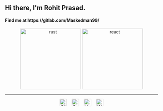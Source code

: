 <p align='justify'> 
  <h2>
    Hi there, I'm Rohit Prasad.
    &nbsp; &nbsp;
    <img src="https://maskedman-visitor-badge.glitch.me/badge?page_id=Maskedman99.Maskedman99" alt=""/>
  </h2>
</p>

<p>
  <h4>
    Find me at https://gitlab.com/Maskedman99/
  </h4>
</p>

<p align = "center">
  <img src="https://raw.githubusercontent.com/Maskedman99/Maskedman99/master/rust.svg?sanitize=true" width="200" alt="rust"/> 
  <img src="https://raw.githubusercontent.com/Maskedman99/Maskedman99/master/react.svg?sanitize=true" width="200" alt="react"/>
</p>

 ---

<p align='center'>
  <a href="https://gitlab.com/Maskedman99"><img height="24" alt="Gitlab" src="https://raw.githubusercontent.com/Maskedman99/Maskedman99/master/gitlab.svg"></a>
  &nbsp;&nbsp;
  <a href="https://codepen.io/Maskedman99/pens/"><img height="24" alt="CodePen" src="https://raw.githubusercontent.com/Maskedman99/Maskedman99/master/codepen.svg"></a>
  &nbsp;&nbsp;
  <a href="https://www.linkedin.com/in/rohit-prasad-819a8015a/"><img height="24" alt="LinkedIn" src="https://raw.githubusercontent.com/Maskedman99/Maskedman99/master/linkedIn.svg"></a>
  &nbsp;&nbsp;
  <a href="https://maskedman99.github.io/"><img height="24" alt="Website" src="https://raw.githubusercontent.com/Maskedman99/Maskedman99/master/externalLink.svg"></a>
</p>
